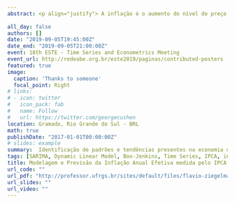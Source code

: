 ```yaml
---
abstract: <p align="justify"> A inflação é o aumento do nível do preço de um determinado produto ao longo do tempo. Hoje, a inflação oficial dos bens e serviços presentes na economia brasileira é medida pelo índice de Preços ao Consumidor Amplo (IPCA) e essa medida representa o aumento ou a diminuição dos preços em um determinado período. A alta inflação é prejudicial para a economia de um país e, quando fora de controle, pode gerar diversos problemas, tais como, a desvalorização da moeda nacional e aumento dos preços de produtos importados, a diminuição dos investimentos no setoprodutivo, aumento da especulação financeira, elevação da taxa de juros e aumento do desemprego, além do clima de instabilidade econômica e insatisfação popular. Para conter a inflação, no Brasil, desde 1999, é adotada a política de metas de inflação que consiste em manter a inflação anual dentro do intervalo de tolerância estipulado para o ano, conforme estabelecido pelo Conselho Monetário Nacional (CMN). O objetivo desse trabalho consiste em avaliar a série histórica do IPCA, considerando os índices produzidos entre dezembro de 1999 e março de 2019 (inclusive) e comparar modelos. Para tanto, foram depurados dados mensais do Sistema IBGE de Recuperação Automática (SIDRA) referentes ao IPCA acumulado anual. O foco do estudo é modelar e produzir estimativas para valores futuros do IPCA e, dessa forma, identificar padrões e tendências presentes na economia do Brasil por meio de modelos preditivos que serão comparados em termos da qualidade de suas previsões. Foi utilizada abordagem de modelos lineares dinâmicos normal com dois harmônicos e fatores de desconto baseados nas resoluções do histórico de metas para a inflação. O modelo de Box-Jenkins escolhido através do predictive power foi o modelo SARIMA(2,1,3)(1,0,2), este apresentou erros de estimação próximos a zero e as previsões foram comparadas com os valores do IPCA Efetivo, no entanto, apresentou erros de previsão expressivos. Foram confrontados os modelos de Box-Jenkins com o modelo linear dinâmico normal, e constatou-se a melhor performance do modelo dinâmico com relação ao seu poder preditivo.</p>
 
all_day: false
authors: []
date: "2019-09-05T19:45:00Z"
date_end: "2019-09-05T21:00:00Z"
event: 18th ESTE - Time Series and Econometrics Meeting
event_url: http://redeabe.org.br/este2019/paginas/contributed-posters
featured: true
image:
  caption: 'Thanks to someone'
  focal_point: Right
# links:
# - icon: twitter
#   icon_pack: fab
#   name: Follow
#   url: https://twitter.com/georgecushen
location: Gramado, Rio Grande do Sul - BRL
math: true
publishDate: "2017-01-01T00:00:00Z"
# slides: example
summary:  Identificação de padrões e tendências presentes na economia do Brasil por meio de modelos preditivos.
tags: [SARIMA, Dynamic Linear Model, Box-Jenkins, Time Series, IPCA, inflation]
title: Modelagem e Previsão da Inflação Anual Efetiva medida pelo IPCA 
url_code: ""
url_pdf: "http://professor.ufrgs.br/sites/default/files/flavio-ziegelmann/files/book.pdf"
url_slides: ""
url_video: ""
---
```


